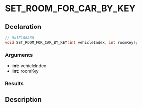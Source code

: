# SET_ROOM_FOR_CAR_BY_KEY

## Declaration
```cpp
// 0x1E106A88
void SET_ROOM_FOR_CAR_BY_KEY(int vehicleIndex, int roomKey);
```

### Arguments
- **int:** vehicleIndex
- **int:** roomKey

### Results

## Description
